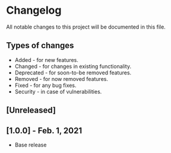 # Changelog

All notable changes to this project will be documented in this file.

## Types of changes

* Added - for new features.
* Changed - for changes in existing functionality.
* Deprecated - for soon-to-be removed features.
* Removed - for now removed features.
* Fixed - for any bug fixes.
* Security - in case of vulnerabilities.

## [Unreleased]

## [1.0.0] - Feb. 1, 2021

* Base release
